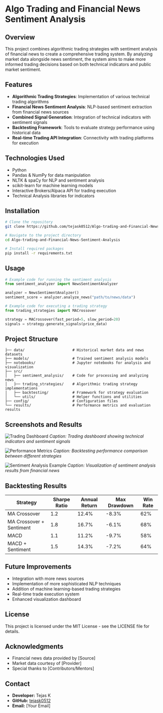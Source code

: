 # Algo Trading and Financial News Sentiment Analysis

## Overview
This project combines algorithmic trading strategies with sentiment analysis of financial news to create a comprehensive trading system. By analyzing market data alongside news sentiment, the system aims to make more informed trading decisions based on both technical indicators and public market sentiment.

## Features
- **Algorithmic Trading Strategies**: Implementation of various technical trading algorithms
- **Financial News Sentiment Analysis**: NLP-based sentiment extraction from financial news sources
- **Combined Signal Generation**: Integration of technical indicators with sentiment signals
- **Backtesting Framework**: Tools to evaluate strategy performance using historical data
- **Real-time Trading API Integration**: Connectivity with trading platforms for execution

## Technologies Used
- Python
- Pandas & NumPy for data manipulation
- NLTK & spaCy for NLP and sentiment analysis
- scikit-learn for machine learning models
- Interactive Brokers/Alpaca API for trading execution
- Technical Analysis libraries for indicators

## Installation
```bash
# Clone the repository
git clone https://github.com/tejask0512/Algo-trading-and-Financial-News-Sentiment-Analysis.git

# Navigate to the project directory
cd Algo-trading-and-Financial-News-Sentiment-Analysis

# Install required packages
pip install -r requirements.txt
```

## Usage
```python
# Example code for running the sentiment analysis
from sentiment_analyzer import NewsSentimentAnalyzer

analyzer = NewsSentimentAnalyzer()
sentiment_score = analyzer.analyze_news("path/to/news/data")

# Example code for executing a trading strategy
from trading_strategies import MACrossover

strategy = MACrossover(fast_period=5, slow_period=20)
signals = strategy.generate_signals(price_data)
```

## Project Structure
```
├── data/                      # Historical market data and news datasets
├── models/                    # Trained sentiment analysis models
├── notebooks/                 # Jupyter notebooks for analysis and visualization
├── src/
│   ├── sentiment_analysis/    # Code for processing and analyzing news
│   ├── trading_strategies/    # Algorithmic trading strategy implementations
│   ├── backtesting/           # Framework for strategy evaluation
│   └── utils/                 # Helper functions and utilities
├── config/                    # Configuration files
└── results/                   # Performance metrics and evaluation results
```

## Screenshots and Results
<!-- Add your project screenshots here -->

![Trading Dashboard](path/to/dashboard_screenshot.png)
*Caption: Trading dashboard showing technical indicators and sentiment signals*

![Performance Metrics](path/to/performance_chart.png)
*Caption: Backtesting performance comparison between different strategies*

![Sentiment Analysis Example](path/to/sentiment_analysis.png)
*Caption: Visualization of sentiment analysis results from financial news*

## Backtesting Results
| Strategy | Sharpe Ratio | Annual Return | Max Drawdown | Win Rate |
|----------|--------------|---------------|--------------|----------|
| MA Crossover | 1.2 | 12.4% | -8.3% | 62% |
| MA Crossover + Sentiment | 1.8 | 16.7% | -6.1% | 68% |
| MACD | 1.1 | 11.2% | -9.7% | 58% |
| MACD + Sentiment | 1.5 | 14.3% | -7.2% | 64% |

## Future Improvements
- Integration with more news sources
- Implementation of more sophisticated NLP techniques
- Addition of machine learning-based trading strategies
- Real-time trade execution system
- Enhanced visualization dashboard

## License
This project is licensed under the MIT License - see the LICENSE file for details.

## Acknowledgments
- Financial news data provided by [Source]
- Market data courtesy of [Provider]
- Special thanks to [Contributors/Mentors]

## Contact
- **Developer:** Tejas K
- **GitHub:** [tejask0512](https://github.com/tejask0512)
- **Email:** [Your Email]
